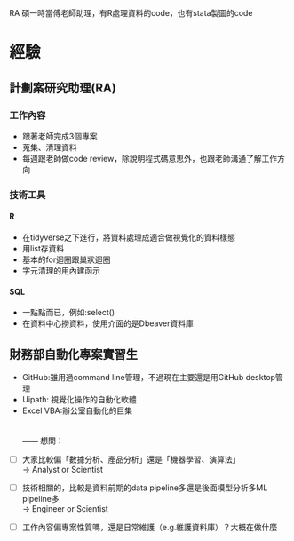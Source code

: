 RA
碩一時當傅老師助理，有R處理資料的code，也有stata製圖的code

# 經驗
## 計劃案研究助理(RA)
### 工作內容
- 跟著老師完成3個專案
- 蒐集、清理資料
- 每週跟老師做code review，除說明程式碼意思外，也跟老師溝通了解工作方向

### 技術工具
#### R
- 在tidyverse之下進行，將資料處理成適合做視覺化的資料樣態
- 用list存資料
- 基本的for迴圈跟巢狀迴圈
- 字元清理的用內建函示

#### SQL
- 一點點而已，例如:select()
- 在資料中心撈資料，使用介面的是Dbeaver資料庫

## 財務部自動化專案實習生
- GitHub:雖用過command line管理，不過現在主要還是用GitHub desktop管理
- Uipath: 視覺化操作的自動化軟體
- Excel VBA:辦公室自動化的巨集
<br><br><br>
——
想問：
- [ ] 大家比較偏「數據分析、產品分析」還是「機器學習、演算法」<br>
&rarr; Analyst or Scientist

- [ ] 技術相關的，比較是資料前期的data pipeline多還是後面模型分析多ML pipeline多<br>
&rarr; Engineer or Scientist

- [ ] 工作內容偏專案性質嗎，還是日常維護（e.g.維護資料庫）？大概在做什麼<br>
